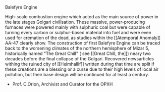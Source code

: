 Balefyre Engine

High-scale combustion engine which acted as the main source of power in the late stages Golgari civilisation. These massive, power-producing furnaces were powered mainly with sulphuric coal but were capable of turning every carbon or sulphur-based material into fuel and were even used for cremation of the dead, as studies within the [[Atemporal Anomaly]] AA-47 clearly show. The construction of first Balefyre Engine can be traced back to the worsening climates of the northern hemisphere of Mizar 5, historically named "The Great Chill" ( see [[Great Chill, the]]) neary two decades before the final collapse of the Golgari. Recovered newsarticles withing the ruined city of [[Heimhallif]] written during that time are split if these creations are a blessing or a curse due to their high levels of local air pollution, but their base design will be continued for at least a century.


- Prof. C.Orion, Archivist and Curator for the OPXH